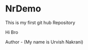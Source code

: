 

# NrDemo
This is my first git hub Repository
<br>
<p> Hi Bro </p>

Author - (My name is Urvish  Nakrani)
